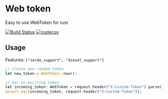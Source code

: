 # Web token

Easy to use WebToken for rust

[![Build Status](https://travis-ci.org/terry90/rs_web_token.svg?branch=master)](https://travis-ci.org/terry90/rs_web_token)
[![codecov](https://codecov.io/gh/terry90/rs_web_token/branch/master/graph/badge.svg)](https://codecov.io/gh/terry90/rs_web_token)

## Usage

Features: `["serde_support", "diesel_support"]`

```rust
// Create new random token
let new_token = WebToken::new();

// Get an existing token
let incoming_token: WebToken = request.header("X-Custom-Token").parse().unwrap();
assert_eq!(incoming_token, request.header("X-Custom-Token"));
```
